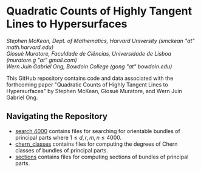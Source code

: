 # Quadratic Counts of Highly Tangent Lines to Hypersurfaces
<i>Stephen McKean, Dept. of Mathematics, Harvard University (smckean "at" math.harvard.edu)</i><br>
<i>Giosuè Muratore, Faculdade de Ciências, Universidade de Lisboa (muratore.g "at" gmail.com)</i><br>
<i>Wern Juin Gabriel Ong, Bowdoin College (gong "at" bowdoin.edu)</i><br>

This GitHub repository contains code and data associated with the forthcoming paper "Quadratic Counts of Highly Tangent Lines to Hypersurfaces" by Stephen McKean, Giosuè Muratore, and Wern Juin Gabriel Ong. 
## Navigating the Repository
* [search 4000](https://github.com/wgabrielong/highly_tangent/tree/95f4c5473b9e2fb37d54d24bef7e04fec4cf05a7/search%204000) contains files for searching for orientable bundles of principal parts where $1\leq d,r,m,n\leq 4000$.
* [chern_classes](https://github.com/wgabrielong/highly_tangent/tree/48143adc057b01e059d7888c3af78facb6593f4a/chern_classes) contains files for computing the degrees of Chern classes of bundles of principal parts.
* [sections](https://github.com/wgabrielong/highly_tangent/tree/f4895d8838746d62c80f935c8556dd49311ce297/sections) contains files for computing sections of bundles of principal parts.
